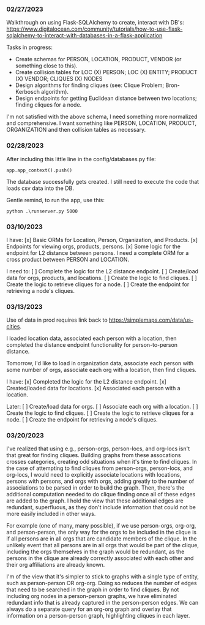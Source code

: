 
### 02/27/2023

Walkthrough on using Flask-SQLAlchemy to create, interact with DB's:
https://www.digitalocean.com/community/tutorials/how-to-use-flask-sqlalchemy-to-interact-with-databases-in-a-flask-application

Tasks in progress: 
- Create schemas for PERSON, LOCATION, PRODUCT, VENDOR (or something close to this).
- Create collision tables for LOC (X) PERSON; LOC (X) ENTITY; PRODUCT (X) VENDOR; CLIQUES (X) NODES
- Design algorithms for finding cliques (see: Clique Problem; Bron-Kerbosch algorithm).
- Design endpoints for getting Euclidean distance between two locations; finding cliques for a node.

I'm not satisfied with the above schema, I need something more normalized and comprehensive. I want something like PERSON, LOCATION, PRODUCT, ORGANIZATION and then collision tables as necessary. 


### 02/28/2023 

After including this little line in the config/databases.py file:

```
app.app_context().push()
```

The database successfully gets created. I still need to execute the code that loads csv data into the DB. 

Gentle remind, to run the app, use this:
```
python .\runserver.py 5000
```

### 03/10/2023 

I have: 
[x] Basic ORMs for Location, Person, Organization, and Products. 
[x] Endpoints for viewing orgs, products, persons. 
[x] Some logic for the endpoint for L2 distance between persons. I need a complete ORM for a cross product between PERSON and LOCATION. 

I need to:
[ ] Complete the logic for the L2 distance endpoint. 
[ ] Create/load data for orgs, products, and locations. 
[ ] Create the logic to find cliques.
[ ] Create the logic to retrieve cliques for a node. 
[ ] Create the endpoint for retrieving a node's cliques. 

### 03/13/2023

Use of data in prod requires link back to https://simplemaps.com/data/us-cities.

I loaded location data, associated each person with a location, then completed the distance endpoint functionality for person-to-person distance. 

Tomorrow, I'd like to load in organization data, associate each person with some number of orgs, associate each org with a location, then find cliques. 

I have: 
[x] Completed the logic for the L2 distance endpoint. 
[x] Created/loaded data for locations. 
[x] Associated each person with a location.

Later:
[ ] Create/load data for orgs. 
[ ] Associate each org with a location.
[ ] Create the logic to find cliques.
[ ] Create the logic to retrieve cliques for a node. 
[ ] Create the endpoint for retrieving a node's cliques. 

### 03/20/2023

I've realized that using e.g., person-orgs, person-locs, and org-locs isn't that great for finding cliques. Building graphs from 
these assocations crosses categories, creating odd situations when it's time to find cliques. In the case of attempting to find cliques from person-orgs, person-locs, and org-locs, I would need to explicitly associate locations with locations, persons with persons, and orgs with orgs, adding greatly to the number of associations to be parsed in order to build the graph. Then, there's the additional computation needed to do clique finding once all of these edges are added to the graph. I hold the view that these additional edges are redundant, superfluous, as they don't include information that could not be more easily included in other ways. 

For example (one of many, many possible), if we use person-orgs, org-org, and person-person, the only way for the orgs to be included in the clique is if all persons are in all orgs that are candidate members of the clique. In the unlikely event that all persons are in all orgs that would be part of the clique, including the orgs themselves in the graph would be redundant, as the persons in the clique are already correctly associated with each other and their org affiliations are already known. 

I'm of the view that it's simpler to stick to graphs with a single type of entity, such as person-person OR org-org. Doing so reduces the number of edges that need to be searched in the graph in order to find cliques. By not including org nodes in a person-person graphs, we have eliminated redundant info that is already captured in the person-person edges. We can always do a separate query for an org-org graph and overlay that information on a person-person graph, highlighting cliques in each layer.  
